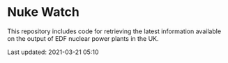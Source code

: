 # Nuke Watch

This repository includes code for retrieving the latest information available on the output of EDF nuclear power plants in the UK.

Last updated: 2021-03-21 05:10